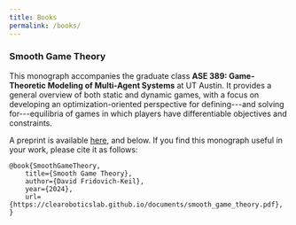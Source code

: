 ```yaml
---
title: Books
permalink: /books/
---
```


### Smooth Game Theory

This monograph accompanies the graduate class **ASE 389: Game-Theoretic Modeling of Multi-Agent Systems** at UT Austin. It provides a general overview of both static and dynamic games, with a focus on developing an optimization-oriented perspective for defining---and solving for---equilibria of games in which players have differentiable objectives and constraints.

A preprint is available [here](/documents/smooth_game_theory.pdf), and below. If you find this monograph useful in your work, please cite it as follows:
```
@book{SmoothGameTheory,
    title={Smooth Game Theory},
    author={David Fridovich-Keil},
    year={2024},
    url={https://clearoboticslab.github.io/documents/smooth_game_theory.pdf},
}
```

<object data="{{ site.url }}{{ site.baseurl }}/documents/smooth_game_theory.pdf" width="750" height="1000" type="application/pdf"></object>
